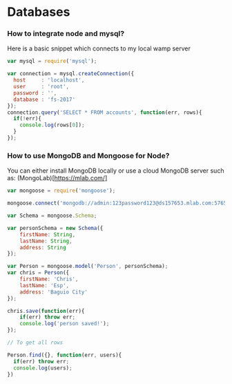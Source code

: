 # Databases

### How to integrate node and mysql?

Here is a basic snippet which connects to my local wamp server

```javascript
var mysql = require('mysql');

var connection = mysql.createConnection({
  host     : 'localhost',
  user     : 'root',
  password : '',
  database : 'fs-2017'
});
connection.query('SELECT * FROM accounts', function(err, rows){
  if(!err){
    console.log(rows[0]);
  }
});
```

### How to use MongoDB  and Mongoose for Node?

You can either install MongoDB locally or use a cloud MongoDB server such as: (MongoLab)[https://mlab.com/]

```javascript
var mongoose = require('mongoose');

mongoose.connect('mongodb://admin:123password123@ds157653.mlab.com:57653/addressbook');

var Schema = mongoose.Schema;

var personSchema = new Schema({
    firstName: String,
    lastName: String,
    address: String
});

var Person = mongoose.model('Person', personSchema);
var chris = Person({
    firstName: 'Chris',
    lastName: 'Esp',
    address: 'Baguio City'
});

chris.save(function(err){
    if(err) throw err;
    console.log('person saved!');
});

// To get all rows

Person.find({}, function(err, users){
  if(err) throw err;
  console.log(users);
})
```



